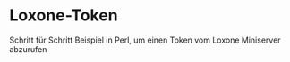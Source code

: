 # Loxone-Token

Schritt für Schritt Beispiel in Perl, um einen Token vom Loxone Miniserver abzurufen

